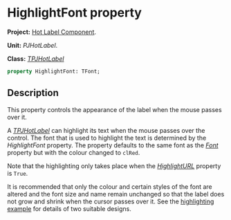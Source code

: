 # HighlightFont property

**Project:** [Hot Label Component](../API.md).

**Unit:** _PJHotLabel_.

**Class:** _[TPJHotLabel](../API/TPJHotLabel.md)_

```pascal
property HighlightFont: TFont;
```

## Description

This property controls the appearance of the label when the mouse passes over it.

A _[TPJHotLabel](../API/TPJHotLabel.md)_ can highlight its text when the mouse passes over the control. The font that is used to highlight the text is determined by the _HighlightFont_ property. The property defaults to the same font as the _[Font](../API/TPJHotLabel-Font.md)_ property but with the colour changed to `clRed`.

Note that the highlighting only takes place when the _[HighlightURL](../API/TPJHotLabel-HighlightURL.md)_ property is `True`.

It is recommended that only the colour and certain styles of the font are altered and the font size and name remain unchanged so that the label does not grow and shrink when the cursor passes over it. See the [highlighting example](../Examples/Example1.md) for details of two suitable designs.
